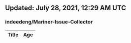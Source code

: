 ## Updated: July 28, 2021, 12:29 AM UTC


### indeedeng/Mariner-Issue-Collector
|**Title**|**Age**|
|:----|:----|